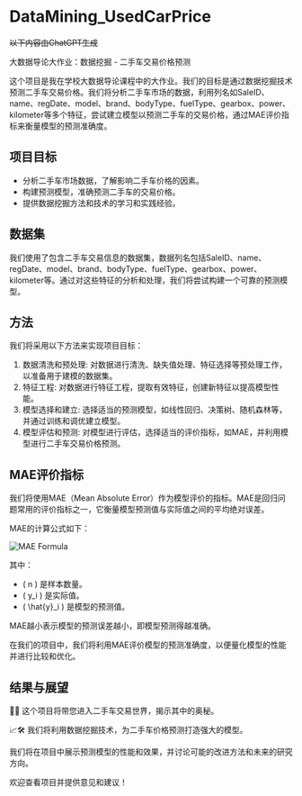 # DataMining_UsedCarPrice

~~以下内容由ChatGPT生成~~

大数据导论大作业：数据挖掘 - 二手车交易价格预测

这个项目是我在学校大数据导论课程中的大作业。我们的目标是通过数据挖掘技术预测二手车交易价格。我们将分析二手车市场的数据，利用列名如SaleID、name、regDate、model、brand、bodyType、fuelType、gearbox、power、kilometer等多个特征，尝试建立模型以预测二手车的交易价格，通过MAE评价指标来衡量模型的预测准确度。

## 项目目标

- 分析二手车市场数据，了解影响二手车价格的因素。
- 构建预测模型，准确预测二手车的交易价格。
- 提供数据挖掘方法和技术的学习和实践经验。

## 数据集

我们使用了包含二手车交易信息的数据集，数据列名包括SaleID、name、regDate、model、brand、bodyType、fuelType、gearbox、power、kilometer等。通过对这些特征的分析和处理，我们将尝试构建一个可靠的预测模型。

## 方法

我们将采用以下方法来实现项目目标：

1. 数据清洗和预处理: 对数据进行清洗、缺失值处理、特征选择等预处理工作，以准备用于建模的数据集。
2. 特征工程: 对数据进行特征工程，提取有效特征，创建新特征以提高模型性能。
3. 模型选择和建立: 选择适当的预测模型，如线性回归、决策树、随机森林等，并通过训练和调优建立模型。
4. 模型评估和预测: 对模型进行评估，选择适当的评价指标，如MAE，并利用模型进行二手车交易价格预测。

## MAE评价指标

我们将使用MAE（Mean Absolute Error）作为模型评价的指标。MAE是回归问题常用的评价指标之一，它衡量模型预测值与实际值之间的平均绝对误差。

MAE的计算公式如下：

![MAE Formula](/images/mae_formula.png)

其中：
- \( n \) 是样本数量。
- \( y_i \) 是实际值。
- \( \hat{y}_i \) 是模型的预测值。

MAE越小表示模型的预测误差越小，即模型预测得越准确。

在我们的项目中，我们将利用MAE评价模型的预测准确度，以便量化模型的性能并进行比较和优化。


## 结果与展望

🚗✨  这个项目将带您进入二手车交易世界，揭示其中的奥秘。

📈🛠️  我们将利用数据挖掘技术，为二手车价格预测打造强大的模型。

我们将在项目中展示预测模型的性能和效果，并讨论可能的改进方法和未来的研究方向。

欢迎查看项目并提供意见和建议！
